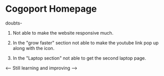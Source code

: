 # Cogoport Homepage

doubts-

1. Not able to make the website responsive much.

2. In the "grow faster" section not able to make the youtube link pop up along with the icon.

3. In the "Laptop section" not able to get the second laptop page.

   
<-- Still learning and improving -->
